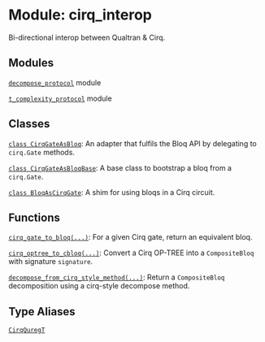 # Module: cirq_interop


Bi-directional interop between Qualtran & Cirq.



## Modules

[`decompose_protocol`](../qualtran/cirq_interop/decompose_protocol.md) module

[`t_complexity_protocol`](../qualtran/cirq_interop/t_complexity_protocol.md) module

## Classes

[`class CirqGateAsBloq`](../qualtran/cirq_interop/CirqGateAsBloq.md): An adapter that fulfils the Bloq API by delegating to `cirq.Gate` methods.

[`class CirqGateAsBloqBase`](../qualtran/cirq_interop/CirqGateAsBloqBase.md): A base class to bootstrap a bloq from a `cirq.Gate`.

[`class BloqAsCirqGate`](../qualtran/cirq_interop/BloqAsCirqGate.md): A shim for using bloqs in a Cirq circuit.

## Functions

[`cirq_gate_to_bloq(...)`](../qualtran/cirq_interop/cirq_gate_to_bloq.md): For a given Cirq gate, return an equivalent bloq.

[`cirq_optree_to_cbloq(...)`](../qualtran/cirq_interop/cirq_optree_to_cbloq.md): Convert a Cirq OP-TREE into a `CompositeBloq` with signature `signature`.

[`decompose_from_cirq_style_method(...)`](../qualtran/cirq_interop/decompose_from_cirq_style_method.md): Return a `CompositeBloq` decomposition using a cirq-style decompose method.

## Type Aliases

[`CirqQuregT`](../qualtran/cirq_interop/CirqQuregT.md)

